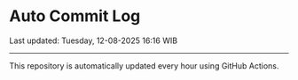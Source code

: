 # Auto Commit Log

Last updated: Tuesday, 12-08-2025 16:16 WIB

---

This repository is automatically updated every hour using GitHub Actions.
